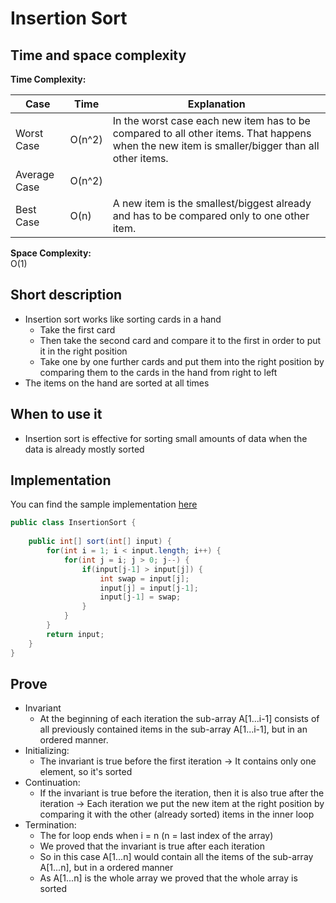 # Insertion Sort

## Time and space complexity
**Time Complexity:**  

| Case          | Time            | Explanation                                                                    |
| ------------- | --------------- | ----------                                                                                                                                       
| Worst Case    | O(n^2)          | In the worst case each new item has to be compared to all other items. That happens when the new item is smaller/bigger than all other items. | 
| Average Case  | O(n^2)          |                                                                                                                           | 
| Best Case     | O(n)            | A new item is the smallest/biggest already and has to be compared only to one other item.                 | 

**Space Complexity:**  
O(1)

## Short description
* Insertion sort works like sorting cards in a hand
   * Take the first card
   * Then take the second card and compare it to the first in order to put it in the right position
   * Take one by one further cards and put them into the right position by comparing them to the cards in the hand from 
   right to left
* The items on the hand are sorted at all times

## When to use it
* Insertion sort is effective for sorting small amounts of data when the data is already mostly sorted

## Implementation
You can find the sample implementation [here](../../../src/main/java/com/holidaydrills/algorithms/sort/InsertionSort.java)
```Java
public class InsertionSort {
    
    public int[] sort(int[] input) {
        for(int i = 1; i < input.length; i++) {
            for(int j = i; j > 0; j--) {
                if(input[j-1] > input[j]) {
                    int swap = input[j];
                    input[j] = input[j-1];
                    input[j-1] = swap;
                }
            }
        }
        return input;
    }
}
```

## Prove
* Invariant
   * At the beginning of each iteration the sub-array A[1...i-1] consists of all previously contained items in the 
   sub-array A[1...i-1], but in an ordered manner.
* Initializing:
   * The invariant is true before the first iteration -> It contains only one element, so it's sorted
* Continuation:
   * If the invariant is true before the iteration, then it is also true after the iteration -> Each iteration we put the 
   new item at the right position by comparing it with the other (already sorted) items in the inner loop
* Termination:
   * The for loop ends when i = n (n = last index of the array)
   * We proved that the invariant is true after each iteration
   * So in this case A[1...n] would contain all the items of the sub-array A[1...n], but in a ordered manner
   * As A[1...n] is the whole array we proved that the whole array is sorted
